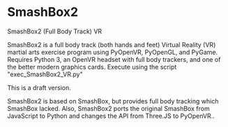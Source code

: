 # SmashBox2
 SmashBox2 (Full Body Track) VR


SmashBox2 is a full body track (both hands and feet) Virtual Reality (VR) martial arts exercise program using PyOpenVR, PyOpenGL, and PyGame.   Requires Python 3, an OpenVR headset with full body trackers, and one of the better modern graphics cards.  Execute using the script  "exec_SmashBox2_VR.py"

This is a draft version.

SmashBox2 is based on SmashBox, but provides full body tracking which SmashBox lacked.  Also, SmashBox2 ports the original SmashBox from JavaScript to Python and changes the API from Three.JS to PyOpenVR..


